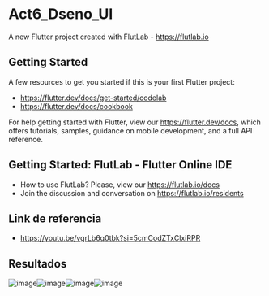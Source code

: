 # Act6_Dseno_UI

A new Flutter project created with FlutLab - https://flutlab.io

## Getting Started

A few resources to get you started if this is your first Flutter project:

- https://flutter.dev/docs/get-started/codelab
- https://flutter.dev/docs/cookbook

For help getting started with Flutter, view our
https://flutter.dev/docs, which offers tutorials,
samples, guidance on mobile development, and a full API reference.

## Getting Started: FlutLab - Flutter Online IDE

- How to use FlutLab? Please, view our https://flutlab.io/docs
- Join the discussion and conversation on https://flutlab.io/residents

## Link de referencia
- https://youtu.be/vgrLb6q0tbk?si=5cmCodZTxClxiRPR

## Resultados
![image](https://github.com/JaquelineGalindoHuitron/UII_Act6_diseno/assets/143548375/725b8b6d-e3e5-44e6-bbce-cedd45e47c03)![image](https://github.com/JaquelineGalindoHuitron/UII_Act6_diseno/assets/143548375/fe452dd1-6fc6-4b76-a754-5bbe40d981d0)![image](https://github.com/JaquelineGalindoHuitron/UII_Act6_diseno/assets/143548375/95a30760-2527-4050-838f-b97b65dd2645)![image](https://github.com/JaquelineGalindoHuitron/UII_Act6_diseno/assets/143548375/9815237b-2b66-4ac9-9a0c-47309001921d)
